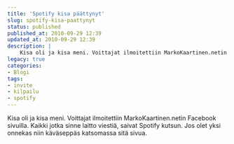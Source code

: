 ```yaml
---
title: 'Spotify kisa päättynyt'
slug: spotify-kisa-paattynyt
status: published
published_at: 2010-09-29 12:39
updated_at: 2010-09-29 12:39
description: |
    Kisa oli ja kisa meni. Voittajat ilmoitettiin MarkoKaartinen.netin Facebook sivuilla. Kaikki jotka sinne laitto viestiä, saivat Spotify kutsun. Jos olet yksi onnekas niin käväseppäs katsomassa sitä sivua.
legacy: true
categories:
- Blogi
tags:
- invite
- kilpailu
- spotify
---
```


<p>Kisa oli ja kisa meni. Voittajat ilmoitettiin MarkoKaartinen.netin Facebook sivuilla. Kaikki jotka sinne laitto viestiä, saivat Spotify kutsun. Jos olet yksi onnekas niin käväseppäs katsomassa sitä sivua.</p>